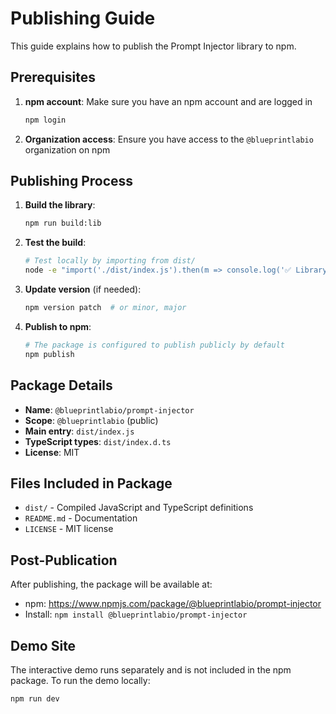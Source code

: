 # Publishing Guide

This guide explains how to publish the Prompt Injector library to npm.

## Prerequisites

1. **npm account**: Make sure you have an npm account and are logged in
   ```bash
   npm login
   ```

2. **Organization access**: Ensure you have access to the `@blueprintlabio` organization on npm

## Publishing Process

1. **Build the library**:
   ```bash
   npm run build:lib
   ```

2. **Test the build**:
   ```bash
   # Test locally by importing from dist/
   node -e "import('./dist/index.js').then(m => console.log('✅ Library loads successfully'))"
   ```

3. **Update version** (if needed):
   ```bash
   npm version patch  # or minor, major
   ```

4. **Publish to npm**:
   ```bash
   # The package is configured to publish publicly by default
   npm publish
   ```

## Package Details

- **Name**: `@blueprintlabio/prompt-injector`
- **Scope**: `@blueprintlabio` (public)
- **Main entry**: `dist/index.js`
- **TypeScript types**: `dist/index.d.ts`
- **License**: MIT

## Files Included in Package

- `dist/` - Compiled JavaScript and TypeScript definitions
- `README.md` - Documentation
- `LICENSE` - MIT license

## Post-Publication

After publishing, the package will be available at:
- npm: https://www.npmjs.com/package/@blueprintlabio/prompt-injector
- Install: `npm install @blueprintlabio/prompt-injector`

## Demo Site

The interactive demo runs separately and is not included in the npm package. To run the demo locally:

```bash
npm run dev
```